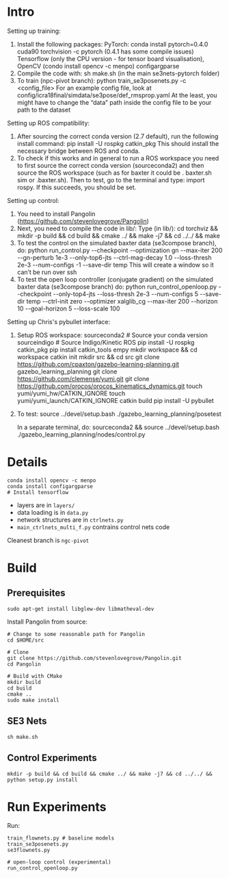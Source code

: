 
# Intro

Setting up training:
1) Install the following packages:
     PyTorch: conda install pytorch=0.4.0 cuda90 torchvision -c pytorch (0.4.1 has some compile issues) 
     Tensorflow (only the CPU version - for tensor board visualisation), 
     OpenCV (condo install opencv -c menpo)
     configargparse
2) Compile the code with: sh make.sh (in the main se3nets-pytorch folder)
3) To train (npc-pivot branch): python train_se3posenets.py -c <config_file>
     For an example config file, look at config/icra18final/simdata/se3pose/def_rmsprop.yaml
     At the least, you might have to change the “data” path inside the config file to be your path to the dataset

Setting up ROS compatibility:
1) After sourcing the correct conda version (2.7 default), run the following install command:
    pip install -U rospkg catkin_pkg
  This should install the necessary bridge between ROS and conda.
2) To check if this works and in general to run a ROS workspace you need to first source the correct conda version (sourceconda2) and then source the ROS workspace (such as for baxter it could be . baxter.sh sim or .baxter.sh). Then to test, go to the terminal and type: import rospy. If this succeeds, you should be set.

Setting up control:
1) You need to install Pangolin (https://github.com/stevenlovegrove/Pangolin)
2) Next, you need to compile the code in lib/:
     Type (in lib/): cd torchviz && mkdir -p build && cd build && cmake ../ && make -j7 && cd ../../ && make
3) To test the control on the simulated baxter data (se3compose branch), do:
     python run_control.py --checkpoint <path-to-pre-trained-se3-pose-net> --optimization gn --max-iter 200 --gn-perturb 1e-3 --only-top6-jts --ctrl-mag-decay 1.0 --loss-thresh 2e-3 --num-configs -1 --save-dir temp
     This will create a window so it can’t be run over ssh
4) To test the open loop controller (conjugate gradient) on the simulated baxter data (se3compose branch) do:
     python run_control_openloop.py --checkpoint <path-to-pre-trained-se3-pose-net> --only-top4-jts --loss-thresh 2e-3 --num-configs 5 --save-dir temp --ctrl-init zero --optimizer xalglib_cg --max-iter 200 --horizon 10 --goal-horizon 5 --loss-scale 100

Setting up Chris's pybullet interface:
1) Setup ROS workspace:
    sourceconda2 # Source your conda version
    sourceindigo # Source Indigo/Kinetic ROS
    pip install -U rospkg catkin_pkg
    pip install catkin_tools empy
    mkdir workspace && cd workspace
    catkin init
    mkdir src && cd src
    git clone https://github.com/cpaxton/gazebo-learning-planning.git gazebo_learning_planning
    git clone https://github.com/clemense/yumi.git
    git clone https://github.com/orocos/orocos_kinematics_dynamics.git
    touch yumi/yumi_hw/CATKIN_IGNORE
    touch yumi/yumi_launch/CATKIN_IGNORE
    catkin build
    pip install -U pybullet
2) To test:
    source ../devel/setup.bash
    ./gazebo_learning_planning/posetest

    In a separate terminal, do:
    sourceconda2 && source ../devel/setup.bash
    ./gazebo_learning_planning/nodes/control.py <path-to-saved-h5-data>

# Details

```
conda install opencv -c menpo
conda install configargparse
# Install tensorflow
```

  - layers are in `layers/`
  - data loading is in `data.py`
  - network structures are in `ctrlnets.py`
  - `main_ctrlnets_multi_f.py` contrains control nets code

Cleanest branch is `ngc-pivot`

# Build

## Prerequisites

```
sudo apt-get install libglew-dev libmatheval-dev
```

Install Pangolin from source:
```
# Change to some reasonable path for Pangolin
cd $HOME/src

# Clone
git clone https://github.com/stevenlovegrove/Pangolin.git
cd Pangolin

# Build with CMake
mkdir build
cd build
cmake ..
sudo make install
```


## SE3 Nets
```
sh make.sh
```

## Control Experiments
```
mkdir -p build && cd build && cmake ../ && make -j7 && cd ../../ && python setup.py install
```

# Run Experiments
Run:
```
train_flownets.py # baseline models
train_se3posenets.py
se3flownets.py

# open-loop control (experimental)
run_control_openloop.py
```

